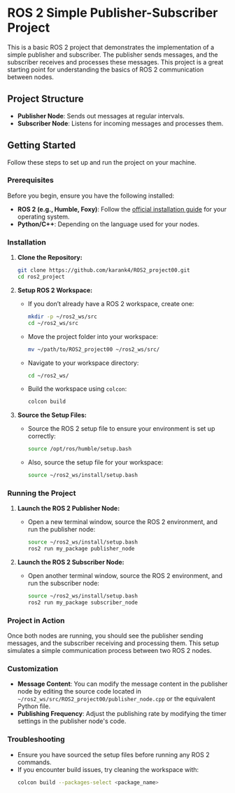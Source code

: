 # ROS 2 Simple Publisher-Subscriber Project

This is a basic ROS 2 project that demonstrates the implementation of a simple publisher and subscriber. The publisher sends messages, and the subscriber receives and processes these messages. This project is a great starting point for understanding the basics of ROS 2 communication between nodes.

## Project Structure

- **Publisher Node**: Sends out messages at regular intervals.
- **Subscriber Node**: Listens for incoming messages and processes them.

## Getting Started

Follow these steps to set up and run the project on your machine.

### Prerequisites

Before you begin, ensure you have the following installed:

- **ROS 2 (e.g., Humble, Foxy)**: Follow the [official installation guide](https://docs.ros.org/en/foxy/Installation.html) for your operating system.
- **Python/C++**: Depending on the language used for your nodes.

### Installation

1. **Clone the Repository:**

   ```bash
   git clone https://github.com/karank4/ROS2_project00.git
   cd ros2_project
   ```
   
3. **Setup ROS 2 Workspace:**
   - If you don’t already have a ROS 2 workspace, create one:
     
     ```bash
     mkdir -p ~/ros2_ws/src
     cd ~/ros2_ws/src
     ```
     
   - Move the project folder into your workspace:
     
     ```bash
     mv ~/path/to/ROS2_project00 ~/ros2_ws/src/
     ```
     
   - Navigate to your workspace directory:

     ```bash
     cd ~/ros2_ws/
     ```
     
   - Build the workspace using `colcon`:

     ```bash
     colcon build
     ```

4. **Source the Setup Files:**
   - Source the ROS 2 setup file to ensure your environment is set up correctly:

     ```bash
     source /opt/ros/humble/setup.bash
     ```
     
   - Also, source the setup file for your workspace:

     ```bash
     source ~/ros2_ws/install/setup.bash
     ```

### Running the Project

1. **Launch the ROS 2 Publisher Node:**
   - Open a new terminal window, source the ROS 2 environment, and run the publisher node:
     ```bash
     source ~/ros2_ws/install/setup.bash
     ros2 run my_package publisher_node
     ```

2. **Launch the ROS 2 Subscriber Node:**
   - Open another terminal window, source the ROS 2 environment, and run the subscriber node:
     ```bash
     source ~/ros2_ws/install/setup.bash
     ros2 run my_package subscriber_node
     ```

### Project in Action

Once both nodes are running, you should see the publisher sending messages, and the subscriber receiving and processing them. This setup simulates a simple communication process between two ROS 2 nodes.

### Customization

- **Message Content**: You can modify the message content in the publisher node by editing the source code located in `~/ros2_ws/src/ROS2_project00/publisher_node.cpp` or the equivalent Python file.
- **Publishing Frequency**: Adjust the publishing rate by modifying the timer settings in the publisher node's code.

### Troubleshooting

- Ensure you have sourced the setup files before running any ROS 2 commands.
- If you encounter build issues, try cleaning the workspace with:
  ```bash
  colcon build --packages-select <package_name>


